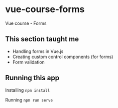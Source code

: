 # vue-course-forms
Vue course - Forms

## This section taught me
- Handling forms in Vue.js
- Creating custom control components (for forms)
- Form validation

## Running this app

Installing
``` npm install ```

Running
``` npm run serve ```
